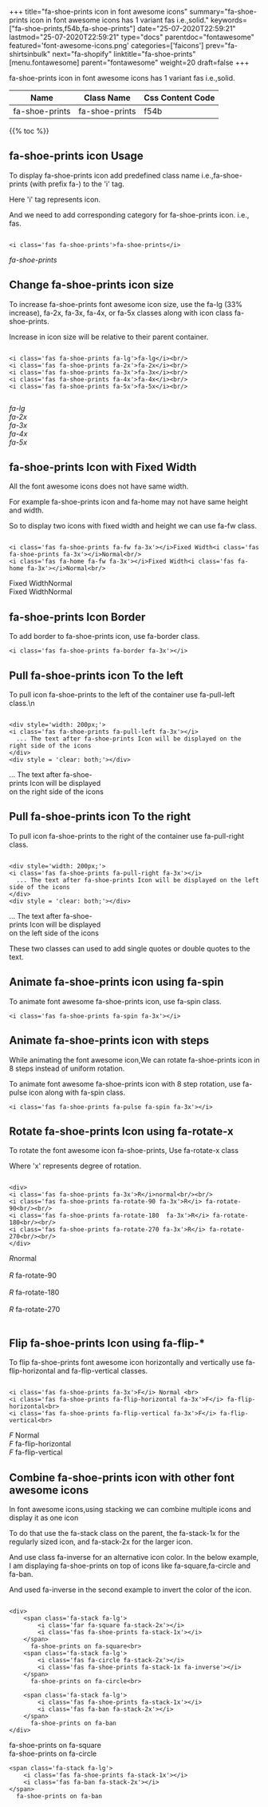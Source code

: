 +++
title="fa-shoe-prints icon in font awesome icons"
summary="fa-shoe-prints icon in font awesome icons has 1 variant fas i.e.,solid."
keywords=["fa-shoe-prints,f54b,fa-shoe-prints"]
date="25-07-2020T22:59:21"
lastmod="25-07-2020T22:59:21"
type="docs"
parentdoc="fontawesome"
featured='font-awesome-icons.png'
categories=['faicons']
prev="fa-shirtsinbulk"
next="fa-shopify"
linktitle="fa-shoe-prints"
[menu.fontawesome]
parent="fontawesome"
weight=20
draft=false
+++


fa-shoe-prints icon in font awesome icons has 1 variant fas i.e.,solid.

<div class='table-responsive'><table class='table'><thead><tr><th>Name</th><th>Class Name</th><th>Css Content Code</th></tr></thead><tbody><tr><td>fa-shoe-prints</td><td>fa-shoe-prints</td><td>f54b</td></tr></tbody></table></div>


{{% toc %}}


## fa-shoe-prints icon Usage

To display fa-shoe-prints icon add predefined class name i.e.,fa-shoe-prints (with prefix fa-) to the 'i' tag.

Here 'i' tag represents icon.

And we need to add corresponding category for fa-shoe-prints icon. i.e., fas.


```

<i class='fas fa-shoe-prints'>fa-shoe-prints</i>
```

<i class='fas fa-shoe-prints'>fa-shoe-prints</i>




## Change fa-shoe-prints icon size
To increase fa-shoe-prints font awesome icon size, use the fa-lg (33% increase), fa-2x, fa-3x, fa-4x, or fa-5x classes along with icon class fa-shoe-prints.

Increase in icon size will be relative to their parent container. 

```

<i class='fas fa-shoe-prints fa-lg'>fa-lg</i><br/>
<i class='fas fa-shoe-prints fa-2x'>fa-2x</i><br/>
<i class='fas fa-shoe-prints fa-3x'>fa-3x</i><br/>
<i class='fas fa-shoe-prints fa-4x'>fa-4x</i><br/>
<i class='fas fa-shoe-prints fa-5x'>fa-5x</i><br/>
            
```

<i class='fas fa-shoe-prints fa-lg'>fa-lg</i><br/>
<i class='fas fa-shoe-prints fa-2x'>fa-2x</i><br/>
<i class='fas fa-shoe-prints fa-3x'>fa-3x</i><br/>
<i class='fas fa-shoe-prints fa-4x'>fa-4x</i><br/>
<i class='fas fa-shoe-prints fa-5x'>fa-5x</i><br/>
            



## fa-shoe-prints Icon with Fixed Width 

All the font awesome icons does not have same width.

For example fa-shoe-prints icon and fa-home may not have same height and width.

So to display two icons with fixed width and height we can use fa-fw class.


```

<i class='fas fa-shoe-prints fa-fw fa-3x'></i>Fixed Width<i class='fas fa-shoe-prints fa-3x'></i>Normal<br/>
<i class='fas fa-home fa-fw fa-3x'></i>Fixed Width<i class='fas fa-home fa-3x'></i>Normal<br/>
```

<i class='fas fa-shoe-prints fa-fw fa-3x'></i>Fixed Width<i class='fas fa-shoe-prints fa-3x'></i>Normal<br/>
<i class='fas fa-home fa-fw fa-3x'></i>Fixed Width<i class='fas fa-home fa-3x'></i>Normal<br/>



## fa-shoe-prints Icon Border 

To add border to fa-shoe-prints icon, use fa-border class.


```
<i class='fas fa-shoe-prints fa-border fa-3x'></i>

```
<i class='fas fa-shoe-prints fa-border fa-3x'></i>





## Pull fa-shoe-prints icon To the left

To pull icon fa-shoe-prints to the left of the container use fa-pull-left class.\n

```

<div style='width: 200px;'>
<i class='fas fa-shoe-prints fa-pull-left fa-3x'></i>
  ... The text after fa-shoe-prints Icon will be displayed on the right side of the icons
</div>
<div style = 'clear: both;'></div>
```

<div style='width: 200px;'>
<i class='fas fa-shoe-prints fa-pull-left fa-3x'></i>
  ... The text after fa-shoe-prints Icon will be displayed on the right side of the icons
</div>
<div style = 'clear: both;'></div>




## Pull fa-shoe-prints icon To the right
To pull icon fa-shoe-prints to the right of the container use fa-pull-right class.

```

<div style='width: 200px;'>
<i class='fas fa-shoe-prints fa-pull-right fa-3x'></i>
  ... The text after fa-shoe-prints Icon will be displayed on the left side of the icons
</div>
<div style = 'clear: both;'></div>
```

<div style='width: 200px;'>
<i class='fas fa-shoe-prints fa-pull-right fa-3x'></i>
  ... The text after fa-shoe-prints Icon will be displayed on the left side of the icons
</div>
<div style = 'clear: both;'></div>

These two classes can used to add single quotes or double quotes to the text.


## Animate fa-shoe-prints icon using fa-spin
To animate font awesome fa-shoe-prints icon, use fa-spin class.

```
<i class='fas fa-shoe-prints fa-spin fa-3x'></i>
```
<i class='fas fa-shoe-prints fa-spin fa-3x'></i>




## Animate fa-shoe-prints icon with steps
While animating the font awesome icon,We can rotate fa-shoe-prints icon in 8 steps instead of uniform rotation.

To animate font awesome fa-shoe-prints icon with 8 step rotation, use fa-pulse icon along with fa-spin class.


```
<i class='fas fa-shoe-prints fa-pulse fa-spin fa-3x'></i>

```
<i class='fas fa-shoe-prints fa-pulse fa-spin fa-3x'></i>





## Rotate fa-shoe-prints Icon using fa-rotate-x
To rotate the font awesome icon fa-shoe-prints, Use fa-rotate-x class

Where 'x' represents degree of rotation.


```

<div>
<i class='fas fa-shoe-prints fa-3x'>R</i>normal<br/><br/>
<i class='fas fa-shoe-prints fa-rotate-90 fa-3x'>R</i> fa-rotate-90<br/><br/> 
<i class='fas fa-shoe-prints fa-rotate-180  fa-3x'>R</i> fa-rotate-180<br/><br/> 
<i class='fas fa-shoe-prints fa-rotate-270 fa-3x'>R</i> fa-rotate-270<br/><br/>
</div>
```

<div>
<i class='fas fa-shoe-prints fa-3x'>R</i>normal<br/><br/>
<i class='fas fa-shoe-prints fa-rotate-90 fa-3x'>R</i> fa-rotate-90<br/><br/> 
<i class='fas fa-shoe-prints fa-rotate-180  fa-3x'>R</i> fa-rotate-180<br/><br/> 
<i class='fas fa-shoe-prints fa-rotate-270 fa-3x'>R</i> fa-rotate-270<br/><br/>
</div>




## Flip fa-shoe-prints Icon using fa-flip-*
To flip fa-shoe-prints font awesome icon horizontally and vertically use fa-flip-horizontal and fa-flip-vertical classes. 

```

<i class='fas fa-shoe-prints fa-3x'>F</i> Normal <br>
<i class='fas fa-shoe-prints fa-flip-horizontal fa-3x'>F</i> fa-flip-horizontal<br>
<i class='fas fa-shoe-prints fa-flip-vertical fa-3x'>F</i> fa-flip-vertical<br>
```

<i class='fas fa-shoe-prints fa-3x'>F</i> Normal <br>
<i class='fas fa-shoe-prints fa-flip-horizontal fa-3x'>F</i> fa-flip-horizontal<br>
<i class='fas fa-shoe-prints fa-flip-vertical fa-3x'>F</i> fa-flip-vertical<br>




## Combine fa-shoe-prints icon with other font awesome icons
In font awesome icons,using stacking we can combine multiple icons and display it as one icon 

To do that use the fa-stack class on the parent, the fa-stack-1x for the regularly sized icon, and fa-stack-2x for the larger icon.

And use class fa-inverse for an alternative icon color. 
In the below example, I am displaying fa-shoe-prints on top of icons like fa-square,fa-circle and fa-ban.

And used fa-inverse in the second example to invert the color of the icon.

```

<div>
    <span class='fa-stack fa-lg'>
        <i class='far fa-square fa-stack-2x'></i>
        <i class='fas fa-shoe-prints fa-stack-1x'></i>
    </span>
      fa-shoe-prints on fa-square<br>
    <span class='fa-stack fa-lg'>
        <i class='fas fa-circle fa-stack-2x'></i>
        <i class='fas fa-shoe-prints fa-stack-1x fa-inverse'></i>
    </span>
      fa-shoe-prints on fa-circle<br>

    <span class='fa-stack fa-lg'>
        <i class='fas fa-shoe-prints fa-stack-1x'></i>
        <i class='fas fa-ban fa-stack-2x'></i>
    </span>
      fa-shoe-prints on fa-ban
</div>
```

<div>
    <span class='fa-stack fa-lg'>
        <i class='far fa-square fa-stack-2x'></i>
        <i class='fas fa-shoe-prints fa-stack-1x'></i>
    </span>
      fa-shoe-prints on fa-square<br>
    <span class='fa-stack fa-lg'>
        <i class='fas fa-circle fa-stack-2x'></i>
        <i class='fas fa-shoe-prints fa-stack-1x fa-inverse'></i>
    </span>
      fa-shoe-prints on fa-circle<br>

    <span class='fa-stack fa-lg'>
        <i class='fas fa-shoe-prints fa-stack-1x'></i>
        <i class='fas fa-ban fa-stack-2x'></i>
    </span>
      fa-shoe-prints on fa-ban
</div>






